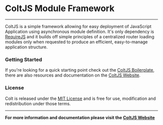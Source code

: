 # ColtJS Module Framework

---

ColtJS is a simple framework allowing for easy deployment of JavaScript Application using asynchronous module definition. It's only dependency is [RequireJS](http://www.requirejs.org) 
and it builds off simple principles of a centralized router loading modules only when requested to produce an efficient, easy-to-manage application structure.

### Getting Started

If you're looking for a quick starting point check out the [ColtJS Boilerplate](https://github.com/Fluidbyte/ColtJS/tree/boilerplate), there are also resources and documentation 
on the [ColtJS Website](http://www.coltjs.com).

### License

Colt is released under the [MIT License](http://opensource.org/licenses/MIT) and is free for use, modification and redistribution under those terms.

---

**For more information and documentation please visit the [ColtJS Website](http://www.coltjs.com)**